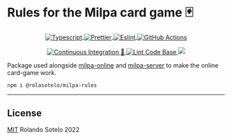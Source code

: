 # Rules for the Milpa card game 🃏

<p align="center">
  <a href="https://www.typescriptlang.org/">
    <img align="center" alt="Typescript" src="https://img.shields.io/badge/TypeScript-007ACC?style=for-the-badge&logo=typescript&logoColor=white"/>
  </a>
  <a href="https://prettier.io/">
    <img align="center" alt="Prettier" src="https://img.shields.io/badge/prettier-1A2C34?style=for-the-badge&logo=prettier&logoColor=F7BA3E"/>
  </a>
  <a href="https://eslint.org/">
    <img align="center" alt="Eslint" src="https://img.shields.io/badge/eslint-3A33D1?style=for-the-badge&logo=eslint&logoColor=white"/>
  </a>
  <a href="https://github.com/features/actions">
    <img align="center" alt="GitHub Actions" src="https://img.shields.io/badge/GitHub_Actions-2088FF?style=for-the-badge&logo=github-actions&logoColor=white"/>
  </a>
</p>
<p align="center">
  <a href="https://github.com/rolasotelo/milpa-rules/actions/workflows/ci.yml">
    <img align="center" alt="Continuous Integration 🚀" src="https://github.com/rolasotelo/milpa-rules/actions/workflows/ci.yml/badge.svg"/>
  </a>
  <a href="https://github.com/rolasotelo/milpa-rules/actions/workflows/lint-codebase.yml">
    <img align="center" alt="Lint Code Base" src="https://github.com/rolasotelo/milpa-rules/actions/workflows/lint-codebase.yml/badge.svg?branch=main"/>
  </a>
  <a href="https://codecov.io/gh/rolasotelo/milpa-rules">
    <img src="https://codecov.io/gh/rolasotelo/milpa-rules/branch/main/graph/badge.svg?token=3HKD82HGE6"/>
  </a>
</p>

Package used alongside [milpa-online](https://github.com/rolasotelo/milpa-online)
and [milpa-server](https://github.com/rolasotelo/la-milpa-server) to make the online card-game work.

```shell
npm i @rolasotelo/milpa-rules
```

---

## License

[MIT](LICENSE) Rolando Sotelo 2022
